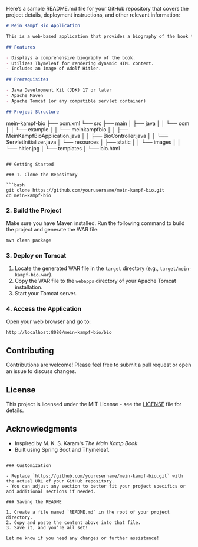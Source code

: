 Here’s a sample README.md file for your GitHub repository that covers the project details, deployment instructions, and other relevant information:

```markdown
# Mein Kampf Bio Application

This is a web-based application that provides a biography of the book *The Main Kamp Book* by M. K. S. Karam. The application is built using Spring Boot and Thymeleaf, and it is packaged as a WAR file for deployment on a servlet container like Apache Tomcat.

## Features

- Displays a comprehensive biography of the book.
- Utilizes Thymeleaf for rendering dynamic HTML content.
- Includes an image of Adolf Hitler.

## Prerequisites

- Java Development Kit (JDK) 17 or later
- Apache Maven
- Apache Tomcat (or any compatible servlet container)

## Project Structure

```
mein-kampf-bio
├── pom.xml
└── src
    ├── main
    │   ├── java
    │   │   └── com
    │   │       └── example
    │   │           └── meinkampfbio
    │   │               ├── MeinKampfBioApplication.java
    │   │               ├── BioController.java
    │   │               └── ServletInitializer.java
    │   └── resources
    │       ├── static
    │       │   └── images
    │       │       └── hitler.jpg
    │       └── templates
    │           └── bio.html
```

## Getting Started

### 1. Clone the Repository

```bash
git clone https://github.com/yourusername/mein-kampf-bio.git
cd mein-kampf-bio
```

### 2. Build the Project

Make sure you have Maven installed. Run the following command to build the project and generate the WAR file:

```bash
mvn clean package
```

### 3. Deploy on Tomcat

1. Locate the generated WAR file in the `target` directory (e.g., `target/mein-kampf-bio.war`).
2. Copy the WAR file to the `webapps` directory of your Apache Tomcat installation.
3. Start your Tomcat server.

### 4. Access the Application

Open your web browser and go to:

```
http://localhost:8080/mein-kampf-bio/bio
```

## Contributing

Contributions are welcome! Please feel free to submit a pull request or open an issue to discuss changes.

## License

This project is licensed under the MIT License - see the [LICENSE](LICENSE) file for details.

## Acknowledgments

- Inspired by M. K. S. Karam's *The Main Kamp Book*.
- Built using Spring Boot and Thymeleaf.
```

### Customization

- Replace `https://github.com/yourusername/mein-kampf-bio.git` with the actual URL of your GitHub repository.
- You can adjust any section to better fit your project specifics or add additional sections if needed.

### Saving the README

1. Create a file named `README.md` in the root of your project directory.
2. Copy and paste the content above into that file.
3. Save it, and you’re all set!

Let me know if you need any changes or further assistance!

